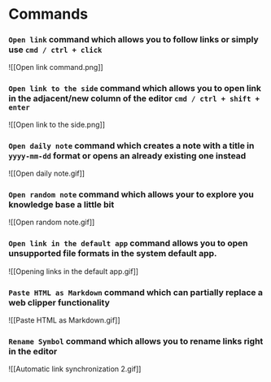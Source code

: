 # Commands

### `Open link` command which allows you to follow links or simply use `cmd / ctrl + click`

![[Open link command.png]]

### `Open link to the side` command which allows you to open link in the adjacent/new column of the editor `cmd / ctrl + shift + enter`

![[Open link to the side.png]]

### `Open daily note` command which creates a note with a title in `yyyy-mm-dd` format or opens an already existing one instead

![[Open daily note.gif]]

### `Open random note` command which allows your to explore you knowledge base a little bit

![[Open random note.gif]]

### `Open link in the default app` command allows you to open unsupported file formats in the system default app.

![[Opening links in the default app.gif]]

### `Paste HTML as Markdown` command which can partially replace a web clipper functionality

![[Paste HTML as Markdown.gif]]

### `Rename Symbol` command which allows you to rename links right in the editor

![[Automatic link synchronization 2.gif]]
